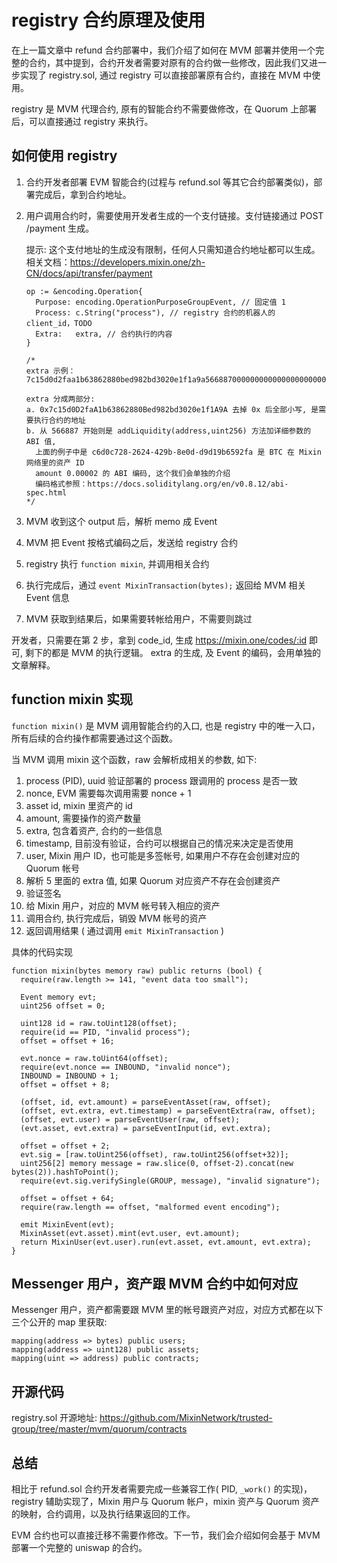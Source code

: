 # registry 合约原理及使用

在上一篇文章中 refund 合约部署中，我们介绍了如何在 MVM 部署并使用一个完整的合约，其中提到，合约开发者需要对原有的合约做一些修改，因此我们又进一步实现了 registry.sol, 通过 registry 可以直接部署原有合约，直接在 MVM 中使用。

registry 是 MVM 代理合约, 原有的智能合约不需要做修改，在 Quorum 上部署后，可以直接通过 registry 来执行。

## 如何使用 registry

1. 合约开发者部署 EVM 智能合约(过程与 refund.sol 等其它合约部署类似)，部署完成后，拿到合约地址。

2. 用户调用合约时，需要使用开发者生成的一个支付链接。支付链接通过 POST /payment 生成。

    提示: 这个支付地址的生成没有限制，任何人只需知道合约地址都可以生成。
    相关文档：<https://developers.mixin.one/zh-CN/docs/api/transfer/payment>

    ```golang
    op := &encoding.Operation{
      Purpose: encoding.OperationPurposeGroupEvent, // 固定值 1
      Process: c.String("process"), // registry 合约的机器人的 client_id，TODO
      Extra:   extra, // 合约执行的内容
    }
    
    /* 
    extra 示例：7c15d0d2faa1b63862880bed982bd3020e1f1a9a56688700000000000000000000000000bd6efc2e2cb99aef928433209c0a3be09a34f11400000000000000000000000000000000000000000000000000000000000007d0
    
    extra 分成两部分:
    a. 0x7c15d0D2faA1b63862880Bed982bd3020e1f1A9A 去掉 0x 后全部小写, 是需要执行合约的地址
    b. 从 566887 开始则是 addLiquidity(address,uint256) 方法加详细参数的 ABI 值, 
      上面的例子中是 c6d0c728-2624-429b-8e0d-d9d19b6592fa 是 BTC 在 Mixin 网络里的资产 ID
      amount 0.00002 的 ABI 编码, 这个我们会单独的介绍
      编码格式参照：https://docs.soliditylang.org/en/v0.8.12/abi-spec.html
    */
    ```

3. MVM 收到这个 output 后，解析 memo 成 Event
4. MVM 把 Event 按格式编码之后，发送给 registry 合约
5. registry 执行 `function mixin`, 并调用相关合约
6. 执行完成后，通过 `event MixinTransaction(bytes);`  返回给 MVM 相关 Event 信息
7. MVM 获取到结果后，如果需要转帐给用户，不需要则跳过

开发者，只需要在第 2 步，拿到 code_id, 生成 <https://mixin.one/codes/:id> 即可, 剩下的都是 MVM 的执行逻辑。 extra 的生成, 及 Event 的编码，会用单独的文章解释。

## function mixin 实现

`function mixin()` 是 MVM 调用智能合约的入口, 也是 registry 中的唯一入口，所有后续的合约操作都需要通过这个函数。

当 MVM 调用 mixin 这个函数，raw 会解析成相关的参数, 如下:

1. process (PID), uuid 验证部署的 process 跟调用的 process 是否一致
2. nonce, EVM 需要每次调用需要 nonce + 1
3. asset id, mixin 里资产的 id
4. amount, 需要操作的资产数量
5. extra, 包含着资产, 合约的一些信息
6. timestamp, 目前没有验证，合约可以根据自己的情况来决定是否使用
7. user, Mixin 用户 ID，也可能是多签帐号, 如果用户不存在会创建对应的 Quorum 帐号
8. 解析 5 里面的 extra 值, 如果 Quorum 对应资产不存在会创建资产
9. 验证签名
10. 给 Mixin 用户，对应的 MVM 帐号转入相应的资产
11. 调用合约, 执行完成后，销毁 MVM 帐号的资产
12. 返回调用结果 ( 通过调用 `emit MixinTransaction` )

具体的代码实现

```solidity
function mixin(bytes memory raw) public returns (bool) {
  require(raw.length >= 141, "event data too small");

  Event memory evt;
  uint256 offset = 0;

  uint128 id = raw.toUint128(offset);
  require(id == PID, "invalid process");
  offset = offset + 16;

  evt.nonce = raw.toUint64(offset);
  require(evt.nonce == INBOUND, "invalid nonce");
  INBOUND = INBOUND + 1;
  offset = offset + 8;

  (offset, id, evt.amount) = parseEventAsset(raw, offset);
  (offset, evt.extra, evt.timestamp) = parseEventExtra(raw, offset);
  (offset, evt.user) = parseEventUser(raw, offset);
  (evt.asset, evt.extra) = parseEventInput(id, evt.extra);

  offset = offset + 2;
  evt.sig = [raw.toUint256(offset), raw.toUint256(offset+32)];
  uint256[2] memory message = raw.slice(0, offset-2).concat(new bytes(2)).hashToPoint();
  require(evt.sig.verifySingle(GROUP, message), "invalid signature");

  offset = offset + 64;
  require(raw.length == offset, "malformed event encoding");

  emit MixinEvent(evt);
  MixinAsset(evt.asset).mint(evt.user, evt.amount);
  return MixinUser(evt.user).run(evt.asset, evt.amount, evt.extra);
}
```

## Messenger 用户，资产跟 MVM 合约中如何对应

Messenger 用户，资产都需要跟 MVM 里的帐号跟资产对应，对应方式都在以下三个公开的 map 里获取:

```solidity
mapping(address => bytes) public users;
mapping(address => uint128) public assets;
mapping(uint => address) public contracts;
```

## 开源代码

registry.sol 开源地址: <https://github.com/MixinNetwork/trusted-group/tree/master/mvm/quorum/contracts>

## 总结

相比于 refund.sol 合约开发者需要完成一些兼容工作( PID, `_work()` 的实现)，registry 辅助实现了，Mixin 用户与 Quorum 帐户，mixin 资产与 Quorum 资产的映射，合约调用，以及执行结果返回的工作。

EVM 合约也可以直接迁移不需要作修改。下一节，我们会介绍如何会基于 MVM 部署一个完整的 uniswap 的合约。
